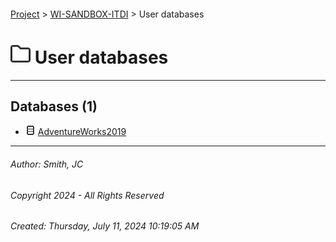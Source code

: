 #### 

[Project](../../index.md) > [WI-SANDBOX-ITDI](../index.md) > User databases

# ![User](../../Images/folder32.png) User databases

---

## <a name="#databases"></a>Databases (1)

* ![Database](../../Images/Database.png) [AdventureWorks2019](AdventureWorks2019/index.md)


---

###### Author:  Smith, JC

###### Copyright 2024 - All Rights Reserved

###### Created: Thursday, July 11, 2024 10:19:05 AM

